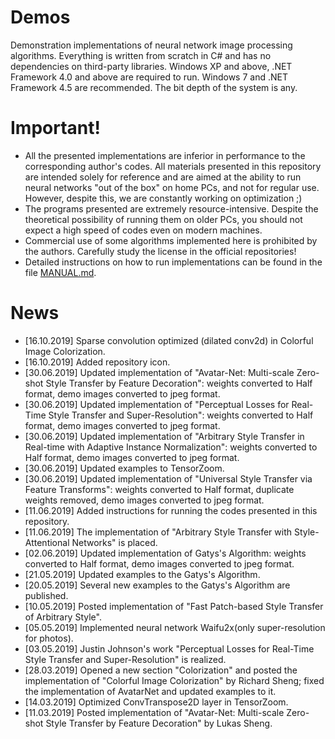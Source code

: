 # Demos
Demonstration implementations of neural network image processing algorithms. Everything is written from scratch in C# and has no dependencies on third-party libraries. Windows XP and above, .NET Framework 4.0 and above are required to run. Windows 7 and .NET Framework 4.5 are recommended. The bit depth of the system is any.

# Important!

* All the presented implementations are inferior in performance to the corresponding author's codes. All materials presented in this repository are intended solely for reference and are aimed at the ability to run neural networks "out of the box" on home PCs, and not for regular use. However, despite this, we are constantly working on optimization ;)
* The programs presented are extremely resource-intensive. Despite the theoretical possibility of running them on older PCs, you should not expect a high speed of codes even on modern machines.
* Commercial use of some algorithms implemented here is prohibited by the authors. Carefully study the license in the official repositories!
* Detailed instructions on how to run implementations can be found in the file [MANUAL.md](https://github.com/ColorfulSoft/StyleTransfer-Colorization-SuperResolution/blob/master/MANUAL.md).

# News

* [16.10.2019] Sparse convolution optimized (dilated conv2d) in Colorful Image Colorization.
* [16.10.2019] Added repository icon.
* [30.06.2019] Updated implementation of "Avatar-Net: Multi-scale Zero-shot Style Transfer by Feature Decoration": weights converted to Half format, demo images converted to jpeg format.
* [30.06.2019] Updated implementation of "Perceptual Losses for Real-Time Style Transfer and Super-Resolution": weights converted to Half format, demo images converted to jpeg format.
* [30.06.2019] Updated implementation of "Arbitrary Style Transfer in Real-time with Adaptive Instance Normalization": weights converted to Half format, demo images converted to jpeg format.
* [30.06.2019] Updated examples to TensorZoom.
* [30.06.2019] Updated implementation of "Universal Style Transfer via Feature Transforms": weights converted to Half format, duplicate weights removed, demo images converted to jpeg format.
* [11.06.2019] Added instructions for running the codes presented in this repository.
* [11.06.2019] The implementation of "Arbitrary Style Transfer with Style-Attentional Networks" is placed.
* [02.06.2019] Updated implementation of Gatys's Algorithm: weights converted to Half format, demo images converted to jpeg format.
* [21.05.2019] Updated examples to the Gatys's Algorithm.
* [20.05.2019] Several new examples to the Gatys's Algorithm are published.
* [10.05.2019] Posted implementation of "Fast Patch-based Style Transfer of Arbitrary Style".
* [05.05.2019] Implemented neural network Waifu2x(only super-resolution for photos).
* [03.05.2019] Justin Johnson's work "Perceptual Losses for Real-Time Style Transfer and Super-Resolution" is realized.
* [28.03.2019] Opened a new section "Colorization" and posted the implementation of "Colorful Image Colorization" by Richard Sheng; fixed the implementation of AvatarNet and updated examples to it.
* [14.03.2019] Optimized ConvTranspose2D layer in TensorZoom.
* [11.03.2019] Posted implementation of "Avatar-Net: Multi-scale Zero-shot Style Transfer by Feature Decoration" by Lukas Sheng.
